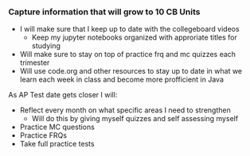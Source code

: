 ### Capture information that will grow to 10 CB Units
- I will make sure that I keep up to date with the collegeboard videos
  - Keep my jupyter notebooks organized with approriate titles for studying
- Will make sure to stay on top of practice frq and mc quizzes each trimester
- Will use code.org and other resources to stay up to date in what we learn each week in class and become more profficient in Java

As AP Test date gets closer I will:
- Reflect every month on what specific areas I need to strengthen
  - Will do this by giving myself quizzes and self assessing myself
- Practice MC questions
- Practice FRQs
- Take full practice tests